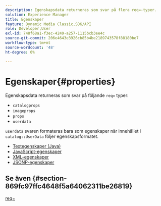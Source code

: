 ```yaml
---
description: Egenskapsdata returneras som svar på flera req=-typer.
solution: Experience Manager
title: Egenskaper
feature: Dynamic Media Classic,SDK/API
role: Developer,User
exl-id: 748f68a1-f3ec-4249-a257-1115bcb3ee4c
source-git-commit: 206e4643e3926cb85b4be2189743578f88180be7
workflow-type: tm+mt
source-wordcount: '48'
ht-degree: 0%

---
```


# Egenskaper{#properties}

Egenskapsdata returneras som svar på följande `req=` typer:

* `catalogprops`
* `imageprops`
* `props`
* `userdata`

`userdata` svaren formateras bara som egenskaper när innehållet i `catalog::UserData` följer egenskapsformatet.

* [Textegenskaper (Java)](r-text-java-properties.md)
* [JavaScript-egenskaper](r-javascript-properties.md)
* [XML-egenskaper](r-xml-properties.md)
* [JSONP-egenskaper](r-json-properties.md)


## Se även {#section-869fc97ffc4648f5a64062311be26819}

[req=](../../../../../../is-api/http-ref/image-serving-api-ref/c-http-protocol-reference/c-command-reference/r-req/r-req.md#reference-907cdb4a97034db7ad94695f25552e76)
